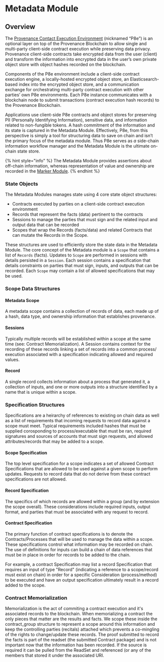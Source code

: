 # Metadata Module

## Overview

The [Provenance Contact Execution Environment](../p8e/overview.md) \(nicknamed “P8e”\) is an optional layer on top of the Provenance Blockchain to allow single and multi-party client-side contract execution while preserving data privacy. Provenance client-side contracts take encrypted data from the user \(client\) and transform the information into encrypted data in the user’s own private object store with object hashes recorded on the blockchain. 

Components of the P8e environment include a client-side contract execution engine, a locally-hosted encrypted object store, an Elasticsearch-based index into the encrypted object store, and a communication exchange for orchestrating multi-party contract execution with other parties’ own P8e environments. Each P8e instance communicates with a blockchain node to submit transactions \(contract execution hash records\) to the Provenance Blockchain.  

Applications use client-side P8e contracts and object stores for preserving PII \(Personally Identifying Information\), sensitive data, and information related to non-fungible tokens. A hash commitment of the information and its state is captured in the Metadata Module.  Effectively, P8e, from this perspective is simply a tool for structuring data to save on chain and isn’t the primary focus of the metadata module.  Thus P8e serves as _a_ side-chain information workflow manager and the Metadata Module is the ultimate on-chain state store. 

{% hint style="info" %}
The Metadata Module provides assertions about off-chain information, whereas representation of value and ownership are recorded in the [Marker Module](marker-module.md).
{% endhint %}

### State Objects

The Metadata Modules manages state using 4 core state object structures:

* Contracts executed by parties on a client-side contract execution environment
* Records that represent the facts \(data\) pertinent to the contracts
* Sessions to manage the parties that must sign and the related input and output data that can be recorded
* Scopes that wrap the Records \(facts/data\) and related Contracts that can mutate the Records in the Scope.

These structures are used to efficiently store the state data in the Metadata Module. The core concept of the Metadata module is a `Scope` that contains a list of `Records` \(facts\). Updates to `Scope` are performed in sessions with details persisted in a `Session`. Each session contains a specification that details constraints on parties that must sign, inputs, and outputs that can be recorded. Each `Scope` may contain a list of allowed specifications that may be used. 

### Scope Data Structures 

#### Metadata Scope 

A metadata scope contains a collection of records of data, each made up of a hash, data type, and ownership information that establishes provenance. 

#### Sessions 

Typically multiple records will be established within a scope at the same time \(see: Contract Memorialization\). A Session contains context for the recording of these records linking a set of records into a common process/ execution associated with a specification indicating allowed and required values. 

#### Record 

A single record collects information about a process that generated it, a collection of inputs, and one or more outputs into a structure identified by a name that is unique within a scope. 

### Specification Structures

Specifications are a heirarchy of references to existing on chain data as well as a list of requirements that incoming requests to record data against a scope must meet. Typical requirements included hashes that must be supplied corosponding to process/executable that must be ran, required signatures and sources of accounts that must sign requests, and allowed attributes/records that may be added to a scope.

#### Scope Specification 

The top level specification for a scope indicates a set of allowed Contract Specifications that are allowed to be used against a given scope to perform updates. Requests to record data that do not derive from these contract specifications are not allowed.

#### Record Specification 

The specifics of which records are allowed within a group \(and by extension the scope overall\). These considerations include required inputs, output format, and parties that must be associated with any request to record.

#### Contract Specification 

The primary function of contract specifications is to denote the Contracts/Processes that will be used to manage the data within a scope. These specifications control what information may be recorded on chain. The use of definitions for inputs can build a chain of data references that must be in place in order for records to be added to the chain.

For example, a contract Specification may list a record Specification that requires an input of type "Record" \(indicating a reference to a scope/record must exist on chain\) in order for a specific Consideration \(process/method\) to be executed and have an output specification ultimately result in a record added to the scope.

### Contract Memorialization

Memorialization is the act of commiting a contract execution and it's associated records to the blockchain.  When memorializing a contract the only pieces that matter are the results and facts. We scope these inside the contract\_group structure to represent a scope around this information and keep the controlling parties \(recitals\) attached which prevents a co-mingling of the rights to change/update these records. The proof submitted to record the facts is part of the readset \(the submitted Contract package\) and is not important now that the information has been recorded. If the source is required it can be pulled from the ReadSet and referenced \(or any of the members that stored it under the associated URI.

